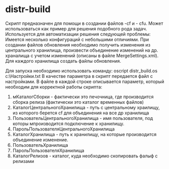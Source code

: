 # distr-build

Скрипт предназначен для помощи в создании файлов -сf и - cfu. Может использоваться как пример для решения подобного рода задач.
Используется для автоматизации решения  следующей проблемы:
Имеется несколько конфигураций с небольшими отличиями. При создании файлов обновления необходимо получить изменения из центрального хранилища, произвести объединение изменений на др. храналища с учетом изменений (описаны в файле MergeSettings.xml). Для каждого хранилища создать файлы обновления.


Для запуска необходимо использовать команду: oscript distr_build.os c:\Настройки.txt
В качестве параметра в скрипт передается файл с настройками. В файле в каждой строке описывается параметр, который необходим для корректной работы скрипта:
1. мКаталогСборки - фактически это печочница, где производится сборка релиза (фактически это каталог временных файлов)
2. КаталогЦентральногоХранилища - путь с центральному храилищу, из которого берется cf для объединения на все др хранилища
3. ПользовательЦентральногоХранилища - имя пользователя, под которы мпроизводится подключение к хранилищу.
4. ПарольПользователяЦентральногоХранилища
5. КаталогХранилища - путь к хранилищу, на которые производится объединение изменение.
6. ПользовательХранилища
7. ПарольПользователяХранилища
8. КаталогРелизов - каталог, куда необходимо скопировать фалыф с релизами
